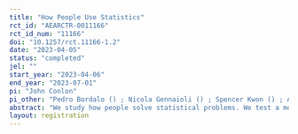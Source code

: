 ```yaml
---
title: "How People Use Statistics"
rct_id: "AEARCTR-0011166"
rct_id_num: "11166"
doi: "10.1257/rct.11166-1.2"
date: "2023-04-05"
status: "completed"
jel: ""
start_year: "2023-04-06"
end_year: "2023-07-01"
pi: "John Conlon"
pi_other: "Pedro Bordalo () ; Nicola Gennaioli () ; Spencer Kwon () ; Andrei Shleifer () "
abstract: "We study how people solve statistical problems. We test a model in which selective attention to different features of problems yields multimodality in beliefs. Our experiments are designed to change the distribution of participants beliefs by manipulating the contrast or prominence of various features while (typically) holding constant the underlying statistical problem. "
layout: registration
---
```


